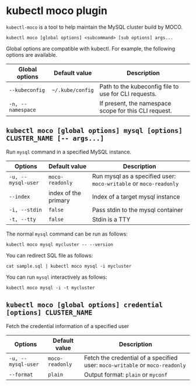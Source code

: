 # kubectl moco plugin

`kubectl-moco` is a tool to help maintain the MySQL cluster build by MOCO.

```
kubectl moco [global options] <subcommand> [sub options] args...
```

Global options are compatible with kubectl.
For example, the following options are available.

| Global options    | Default value    | Description                                           |
| ----------------- | ---------------- | ----------------------------------------------------- |
| `--kubeconfig`    | `~/.kube/config` | Path to the kubeconfig file to use for CLI requests.  |
| `-n, --namespace` |                  | If present, the namespace scope for this CLI request. |

## `kubectl moco [global options] mysql [options] CLUSTER_NAME [-- args...]`

Run `mysql` command in a specified MySQL instance.

| Options            | Default value        | Description                                                       |
| ------------------ | -------------------- | ----------------------------------------------------------------- |
| `-u, --mysql-user` | `moco-readonly`      | Run mysql as a specified user: `moco-writable` or `moco-readonly` |
| `--index`          | index of the primary | Index of a target mysql instance                                  |
| `-i, --stdin`      | `false`              | Pass stdin to the mysql container                                 |
| `-t, --tty`        | `false`              | Stdin is a TTY                                                    |

The normal `mysql` command can be run as follows:

```
kubectl moco mysql mycluster -- --version
```

You can redirect SQL file as follows:

```
cat sample.sql | kubectl moco mysql -i mycluster
```

You can run `mysql` interactively as follows:

```
kubectl moco mysql -i -t mycluster
```

## `kubectl moco [global options] credential [options] CLUSTER_NAME`

Fetch the credential information of a specified user

| Options            | Default value   | Description                                                                  |
| ------------------ | --------------- | ---------------------------------------------------------------------------- |
| `-u, --mysql-user` | `moco-readonly` | Fetch the credential of a specified user: `moco-writable` or `moco-readonly` |
| `--format`         | `plain`         | Output format: `plain` or `myconf`                                           |
